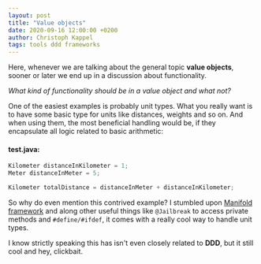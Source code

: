 ```yaml
---
layout: post
title: "Value objects"
date: 2020-09-16 12:00:00 +0200
author: Christoph Kappel
tags: tools ddd frameworks
---
```

Here, whenever we are talking about the general topic **value objects**, sooner or later we end up
in a discussion about functionality.

*What kind of functionality should be in a value object and what not?*

One of the easiest examples is probably unit types. What you really want is to have some basic type
for units like distances, weights and so on. And when using them, the most beneficial handling
would be, if they encapsulate all logic related to basic arithmetic:

#### **test.java:**
```java
Kilometer distanceInKilometer = 1;
Meter distanceInMeter = 5;

Kilometer totalDistance = distanceInMeter + distanceInKilometer;
```

So why do even mention this contrived example? I stumbled upon
[Manifold framework](https://manifold.systems/) and along other useful things like `@Jailbreak` to
access private methods and `#define/#ifdef`, it comes with a really cool way to handle unit types.

I know strictly speaking this has isn't even closely related to **DDD**, but it still cool and hey,
clickbait.
